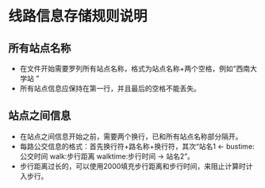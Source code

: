 # 线路信息存储规则说明

## 所有站点名称

- 在文件开始需要罗列所有站点名称，格式为站点名称+两个空格，例如“西南大学站  ”
- 所有站点信息应保持在第一行，并且最后的空格不能丢失。

## 站点之间信息

- 在站点之间信息开始之前，需要两个换行，已和所有站点名称部分隔开。
- 每路公交信息的格式：首先换行符+路名称+换行符，其次“站名1 <- bustime:公交时间 walk:步行距离 walktime:步行时间 -> 站名2”。
- 步行距离过长的，可以使用2000填充步行距离和步行时间，来阻止计算时计入步行。
